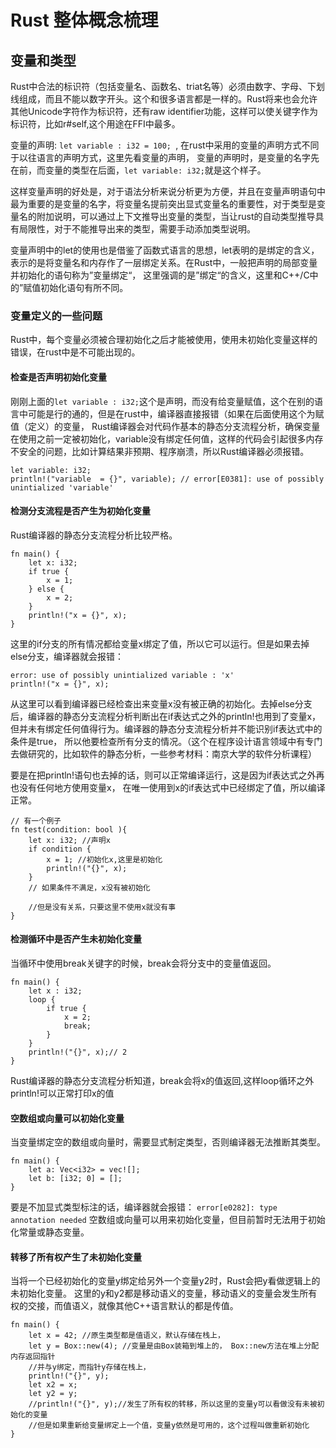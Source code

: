# Rust 整体概念梳理


## 变量和类型

Rust中合法的标识符（包括变量名、函数名、triat名等）必须由数字、字母、下划线组成，而且不能以数字开头。这个和很多语言都是一样的。Rust将来也会允许其他Unicode字符作为标识符，还有raw identifier功能，这样可以使关键字作为标识符，比如r#self,这个用途在FFI中最多。


变量的声明: `let variable : i32 = 100; `, 在rust中采用的变量的声明方式不同于以往语言的声明方式，这里先看变量的声明， 变量的声明时，是变量的名字先在前，而变量的类型在后面，`let variable: i32;`就是这个样子。

这样变量声明的好处是，对于语法分析来说分析更为方便，并且在变量声明语句中最为重要的是变量的名字，将变量名提前突出显式变量名的重要性，对于类型是变量名的附加说明，可以通过上下文推导出变量的类型，当让rust的自动类型推导具有局限性，对于不能推导出来的类型，需要手动添加类型说明。

变量声明中的let的使用也是借鉴了函数式语言的思想，let表明的是绑定的含义，表示的是将变量名和内存作了一层绑定关系。在Rust中，一般把声明的局部变量并初始化的语句称为”变量绑定“， 这里强调的是”绑定“的含义，这里和C++/C中的”赋值初始化语句有所不同。


### 变量定义的一些问题

Rust中，每个变量必须被合理初始化之后才能被使用，使用未初始化变量这样的错误，在rust中是不可能出现的。

#### 检查是否声明初始化变量

刚刚上面的`let variable : i32;`这个是声明，而没有给变量赋值，这个在别的语言中可能是行的通的，但是在rust中，编译器直接报错（如果在后面使用这个为赋值（定义）的变量， Rust编译器会对代码作基本的静态分支流程分析，确保变量在使用之前一定被初始化，variable没有绑定任何值，这样的代码会引起很多内存不安全的问题，比如计算结果非预期、程序崩溃，所以Rust编译器必须报错。


```
let variable: i32;
println!("variable  = {}", variable); // error[E0381]: use of possibly unintialized 'variable'
```

#### 检测分支流程是否产生为初始化变量

Rust编译器的静态分支流程分析比较严格。

```
fn main() {
    let x: i32;
    if true {
        x = 1;
    } else {
        x = 2;
    }
    println!("x = {}", x);
}
```

这里的if分支的所有情况都给变量x绑定了值，所以它可以运行。但是如果去掉else分支，编译器就会报错：
```
error: use of possibly unintialized variable : 'x'
println!("x = {}", x);
```

从这里可以看到编译器已经检查出来变量x没有被正确的初始化。去掉else分支后，编译器的静态分支流程分析判断出在if表达式之外的println!也用到了变量x，但并未有绑定任何值得行为。编译器的静态分支流程分析并不能识别if表达式中的条件是true， 所以他要检查所有分支的情况。（这个在程序设计语言领域中有专门去做研究的，比如软件的静态分析，一些参考材料：南京大学的软件分析课程）

要是在把println!语句也去掉的话，则可以正常编译运行，这是因为if表达式之外再也没有任何地方使用变量x， 在唯一使用到x的if表达式中已经绑定了值，所以编译正常。


```
// 有一个例子
fn test(condition: bool ){
    let x: i32; //声明x
    if condition {
        x = 1; //初始化x,这里是初始化
        println!("{}", x); 
    }
    // 如果条件不满足，x没有被初始化

    //但是没有关系，只要这里不使用x就没有事
}
```

#### 检测循环中是否产生未初始化变量


当循环中使用break关键字的时候，break会将分支中的变量值返回。

```
fn main() {
    let x : i32;
    loop {
        if true {
            x = 2;
            break;
        }
    }
    println!("{}", x);// 2
}
```

Rust编译器的静态分支流程分析知道，break会将x的值返回,这样loop循环之外println!可以正常打印x的值

#### 空数组或向量可以初始化变量

当变量绑定空的数组或向量时，需要显式制定类型，否则编译器无法推断其类型。

```
fn main() {
    let a: Vec<i32> = vec![];
    let b: [i32; 0] = [];
}
```
要是不加显式类型标注的话，编译器就会报错：
`error[e0282]: type annotation needed`
空数组或向量可以用来初始化变量，但目前暂时无法用于初始化常量或静态变量。

#### 转移了所有权产生了未初始化变量

当将一个已经初始化的变量y绑定给另外一个变量y2时，Rust会把y看做逻辑上的未初始化变量。
这里的y和y2都是移动语义的变量，移动语义的变量会发生所有权的交接，而值语义，就像其他C++语言默认的都是传值。

```
fn main() {
    let x = 42; //原生类型都是值语义，默认存储在栈上，
    let y = Box::new(4); //变量是由Box装箱到堆上的， Box::new方法在堆上分配内存返回指针
    //并与y绑定，而指针y存储在栈上，
    println!("{}", y);
    let x2 = x;
    let y2 = y;
    //println!("{}", y);//发生了所有权的转移，所以这里的变量y可以看做没有未被初始化的变量
    //但是如果重新给变量绑定上一个值，变量y依然是可用的，这个过程叫做重新初始化
}
```
